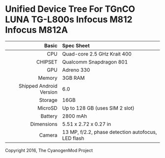 Unified Device Tree For
TGnCO LUNA TG-L800s
Infocus M812
Infocus M812A
==================================

Basic   | Spec Sheet
-------:|:-------------------------
CPU     | Quad-core 2.5 GHz Krait 400
CHIPSET | Qualcomm Snapdragon 801
GPU     | Adreno 330
Memory  | 3GB RAM
Shipped Android Version | 6.0
Storage | 16GB
MicroSD | Up to 128 GB (uses SIM 2 slot)
Battery | 2800 mAh
Dimensions | 5.51 x 2.72 x 0.27 in
Camera  | 13 MP, f/2.2, phase detection autofocus, LED flash

Copyright 2016, The CyanogenMod Project
